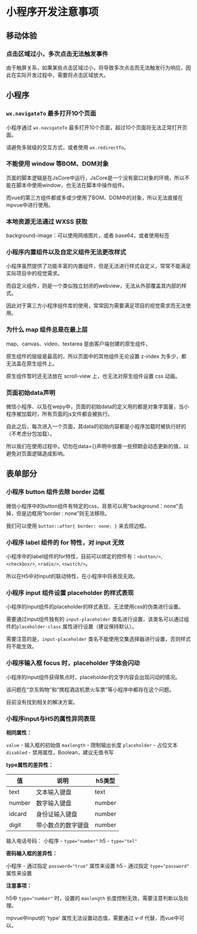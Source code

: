 # 小程序开发注意事项

## 移动体验

### 点击区域过小，多次点击无法触发事件

由于触屏关系，如果某些点击区域过小，将导致多次点击而无法触发行为响应，因此在实际开发过程中，需要将点击区域放大。

## 小程序

### `wx.navigateTo` 最多打开10个页面

小程序通过 `wx.navigateTo` 最多打开10个页面，超过10个页面将无法正常打开页面。

请避免多层级的交互方式，或者使用 `wx.redirectTo`。

### 不能使用 window 等BOM、DOM对象

页面的脚本逻辑是在JsCore中运行，JsCore是一个没有窗口对象的环境，所以不能在脚本中使用window，也无法在脚本中操作组件。

而vue的第三方组件都或多或少使用了BOM、DOM中的对象，所以无法直接在mpvue中进行使用。

### 本地资源无法通过 WXSS 获取

background-image：可以使用网络图片，或者 base64，或者使用<image/>标签

### 小程序内置组件以及自定义组件无法更改样式

小程序虽然提供了功能丰富的内置组件，但是无法进行样式自定义，常常不能满足实际项目中的视觉需求。

而自定义组件，则是一个类似独立封闭的webview，无法从外部覆盖其内部的样式。

因此对于第三方小程序组件库的使用，常常因为需要满足项目的视觉需求而无法使用。

### 为什么 map 组件总是在最上层

map、canvas、video、textarea 是由客户端创建的原生组件，

原生组件的层级是最高的，所以页面中的其他组件无论设置 z-index 为多少，都无法盖在原生组件上。

原生组件暂时还无法放在 scroll-view 上，也无法对原生组件设置 css 动画。

### 页面初始data声明

微信小程序、以及在wepy中，页面的初始data的定义用的都是对象字面量，当小程序被加载时，所有页面的js文件都会被执行。

自此之后，每次进入一个页面，其data的初始内容都是小程序加载时被执行好的（不考虑分包加载）。

所以我们在使用过程中，切勿在data={}声明中放置一些预期会动态更新的值，以避免对页面逻辑造成影响。

## 表单部分

### 小程序 button 组件去除 border 边框

微信小程序中的button组件有特定的css，背景可以用“background：none”去掉，但是边框用“border : none”则无法移除。

我们可以使用 `button::after{ border: none; }` 来去除边框。

### 小程序 label 组件的 for 特性，对 input 无效

小程序中的label组件的for特性，目前可以绑定的控件有：`<button/>`, `<checkbox/>`, `<radio/>`, `<switch/>`。

所以在H5中对input的联动特性，在小程序中将表现无效。

### 小程序 input 组件设置 placeholder 的样式表现

小程序的input组件的placeholder的样式表现，无法使用css的伪类进行设置。

需要通过input组件独有的 `input-placeholder` 类名进行设置，该类名可以通过组件的`placeholder-class` 属性进行设置（建议保持默认）。

需要注意的是，`input-placeholder` 类名不能使用交集选择器进行设置，否则样式将不能生效。

### 小程序输入框 focus 时，placeholder 字体会闪动

小程序的input组件获得焦点时，placeholder的文字内容会出现闪动的情况。

该问题在“京东购物”和“携程酒店机票火车票”等小程序中都存在这个问题。

目前没有找到相关的解决方案。

### 小程序input与H5的属性异同表现

**相同属性：**

`value` - 输入框的初始值
`maxlength` - 限制输出长度
`placeholder` - 占位文本
`disabled` - 禁用属性，Boolean，建议无值书写

**type属性的差异性：**

| 值 | 说明 | h5类型
| ------ | ------ | ------ |
| text | 文本输入键盘 | text
| number | 数字输入键盘 | number
| idcard | 身份证输入键盘 | number
| digit | 带小数点的数字键盘 | number

输入电话号码：
小程序 - `type="number"`
h5 - `type="tel"`

**密码输入框的差异性：**

小程序 - 通过指定 `password="true"` 属性来设置
h5 - 通过指定 `type="password"` 属性来设置

**注意事项：**

h5中 `type="number"` 时，设置的 `maxlength` 长度控制无效，需要注意判断以及处理。

mpvue中input的 'type' 属性无法设置动态值，需要通过 v-if 代替，而vue中可以。

